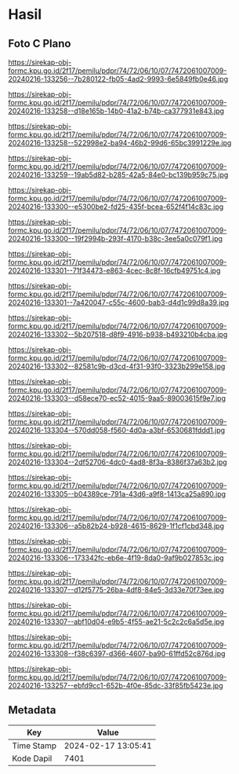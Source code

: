 # Hasil

## Foto C Plano

https://sirekap-obj-formc.kpu.go.id/2f17/pemilu/pdpr/74/72/06/10/07/7472061007009-20240216-133256--7b280122-fb05-4ad2-9993-6e5849fb0e46.jpg

https://sirekap-obj-formc.kpu.go.id/2f17/pemilu/pdpr/74/72/06/10/07/7472061007009-20240216-133258--d18e165b-14b0-41a2-b74b-ca377931e843.jpg

https://sirekap-obj-formc.kpu.go.id/2f17/pemilu/pdpr/74/72/06/10/07/7472061007009-20240216-133258--522998e2-ba94-46b2-99d6-65bc3991229e.jpg

https://sirekap-obj-formc.kpu.go.id/2f17/pemilu/pdpr/74/72/06/10/07/7472061007009-20240216-133259--19ab5d82-b285-42a5-84e0-bc139b959c75.jpg

https://sirekap-obj-formc.kpu.go.id/2f17/pemilu/pdpr/74/72/06/10/07/7472061007009-20240216-133300--e5300be2-fd25-435f-bcea-652f4f14c83c.jpg

https://sirekap-obj-formc.kpu.go.id/2f17/pemilu/pdpr/74/72/06/10/07/7472061007009-20240216-133300--19f2994b-293f-4170-b38c-3ee5a0c079f1.jpg

https://sirekap-obj-formc.kpu.go.id/2f17/pemilu/pdpr/74/72/06/10/07/7472061007009-20240216-133301--71f34473-e863-4cec-8c8f-16cfb49751c4.jpg

https://sirekap-obj-formc.kpu.go.id/2f17/pemilu/pdpr/74/72/06/10/07/7472061007009-20240216-133301--7a420047-c55c-4600-bab3-d4d1c99d8a39.jpg

https://sirekap-obj-formc.kpu.go.id/2f17/pemilu/pdpr/74/72/06/10/07/7472061007009-20240216-133302--5b207518-d8f9-4916-b938-b493210b4cba.jpg

https://sirekap-obj-formc.kpu.go.id/2f17/pemilu/pdpr/74/72/06/10/07/7472061007009-20240216-133302--82581c9b-d3cd-4f31-93f0-3323b299e158.jpg

https://sirekap-obj-formc.kpu.go.id/2f17/pemilu/pdpr/74/72/06/10/07/7472061007009-20240216-133303--d58ece70-ec52-4015-9aa5-89003615f9e7.jpg

https://sirekap-obj-formc.kpu.go.id/2f17/pemilu/pdpr/74/72/06/10/07/7472061007009-20240216-133304--570dd058-f560-4d0a-a3bf-6530681fddd1.jpg

https://sirekap-obj-formc.kpu.go.id/2f17/pemilu/pdpr/74/72/06/10/07/7472061007009-20240216-133304--2df52706-4dc0-4ad8-8f3a-8386f37a63b2.jpg

https://sirekap-obj-formc.kpu.go.id/2f17/pemilu/pdpr/74/72/06/10/07/7472061007009-20240216-133305--b04389ce-791a-43d6-a9f8-1413ca25a890.jpg

https://sirekap-obj-formc.kpu.go.id/2f17/pemilu/pdpr/74/72/06/10/07/7472061007009-20240216-133306--a5b82b24-b928-4615-8629-1f1cf1cbd348.jpg

https://sirekap-obj-formc.kpu.go.id/2f17/pemilu/pdpr/74/72/06/10/07/7472061007009-20240216-133306--173342fc-eb6e-4f19-8da0-9af9b027853c.jpg

https://sirekap-obj-formc.kpu.go.id/2f17/pemilu/pdpr/74/72/06/10/07/7472061007009-20240216-133307--d12f5775-26ba-4df8-84e5-3d33e70f73ee.jpg

https://sirekap-obj-formc.kpu.go.id/2f17/pemilu/pdpr/74/72/06/10/07/7472061007009-20240216-133307--abf10d04-e9b5-4f55-ae21-5c2c2c6a5d5e.jpg

https://sirekap-obj-formc.kpu.go.id/2f17/pemilu/pdpr/74/72/06/10/07/7472061007009-20240216-133308--f38c6397-d366-4607-ba90-61ffd52c876d.jpg

https://sirekap-obj-formc.kpu.go.id/2f17/pemilu/pdpr/74/72/06/10/07/7472061007009-20240216-133257--ebfd9cc1-652b-4f0e-85dc-33f85fb5423e.jpg


## Metadata

| Key        | Value               |
| ---------- | ------------------- |
| Time Stamp | 2024-02-17 13:05:41 |
| Kode Dapil | 7401                |



